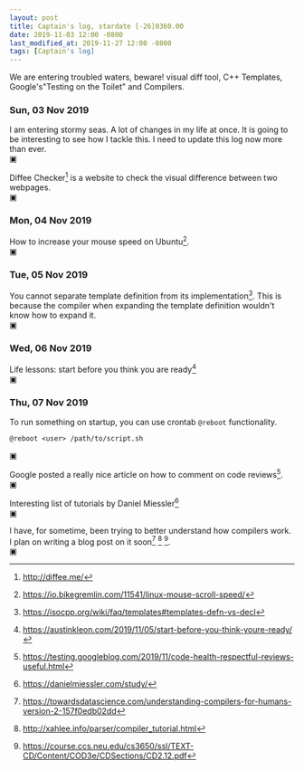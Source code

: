 ```yaml
---
layout: post
title: Captain's log, stardate [-26]0360.00
date: 2019-11-03 12:00 -0800
last_modified_at: 2019-11-27 12:00 -0800
tags: [Captain's log]
---
```


We are entering troubled waters, beware! visual diff tool, C++ Templates,
Google's"Testing on the Toilet" and Compilers.

<!-- more -->

### Sun, 03 Nov 2019

I am entering stormy seas. A lot of changes in my life at once. It is going to
be interesting to see how I tackle this. I need to update this log now more
than ever.  
▣

Diffee Checker[^1] is a website to check the visual difference
between two webpages.  
▣

### Mon, 04 Nov 2019

How to increase your mouse speed on Ubuntu[^2].  
▣

### Tue, 05 Nov 2019

You cannot separate template definition from its implementation[^3].
This is because the compiler when expanding the template definition wouldn't
know how to expand it.  
▣

### Wed, 06 Nov 2019

Life lessons: start before you think you are ready[^4]  
▣

### Thu, 07 Nov 2019

To run something on startup, you can use crontab `@reboot` functionality.
```
@reboot <user> /path/to/script.sh
```
▣

Google posted a really nice article on how to comment on code reviews[^5].  
▣

Interesting list of tutorials by Daniel Miessler[^6]  
▣

I have, for sometime, been trying to better understand how compilers work. I 
plan on writing a blog post on it soon[^7] [^8] [^9].  
▣

[^1]: <http://diffee.me/>
[^2]: <https://io.bikegremlin.com/11541/linux-mouse-scroll-speed/>
[^3]: <https://isocpp.org/wiki/faq/templates#templates-defn-vs-decl>
[^4]: <https://austinkleon.com/2019/11/05/start-before-you-think-youre-ready/>
[^5]: <https://testing.googleblog.com/2019/11/code-health-respectful-reviews-useful.html>
[^6]: <https://danielmiessler.com/study/>
[^7]: <https://towardsdatascience.com/understanding-compilers-for-humans-version-2-157f0edb02dd>
[^8]: <http://xahlee.info/parser/compiler_tutorial.html>
[^9]: <https://course.ccs.neu.edu/cs3650/ssl/TEXT-CD/Content/COD3e/CDSections/CD2.12.pdf>
